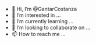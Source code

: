 - 👋 Hi, I’m @GantarCostanza
- 👀 I’m interested in ...
- 🌱 I’m currently learning ...
- 💞️ I’m looking to collaborate on ...
- 📫 How to reach me ...

<!---
GantarCostanza/GantarCostanza is a ✨ special ✨ repository because its `README.md` (this file) appears on your GitHub profile.
You can click the Preview link to take a look at your changes.
--->
